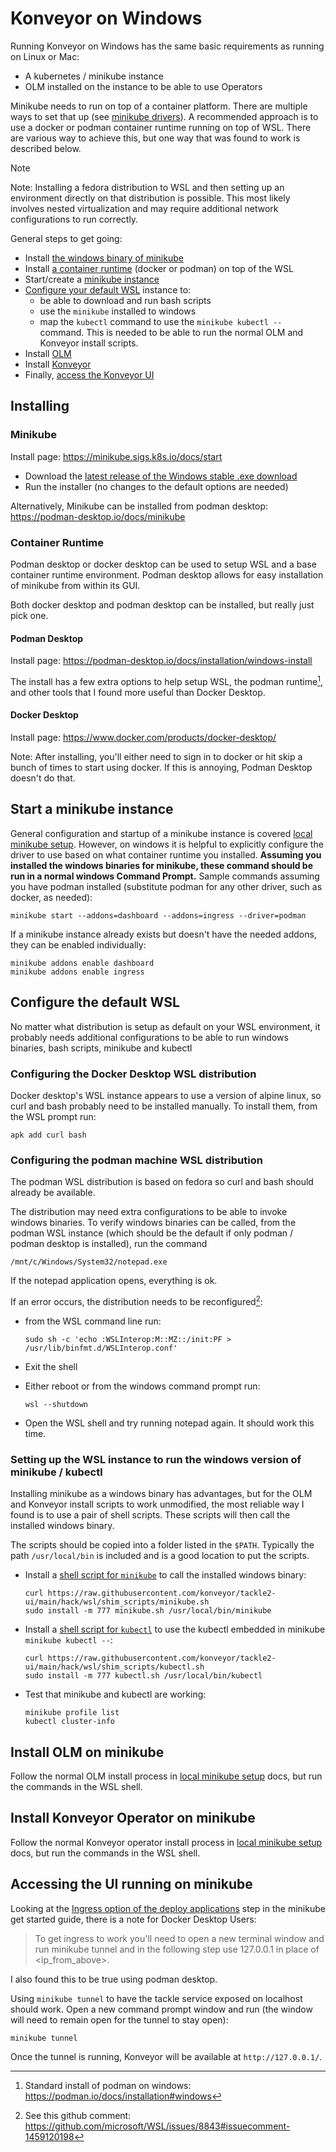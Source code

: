 # Konveyor on Windows

Running Konveyor on Windows has the same basic requirements as running
on Linux or Mac:

- A kubernetes / minikube instance
- OLM installed on the instance to be able to use Operators

Minikube needs to run on top of a container platform. There are multiple ways to set
that up (see [minikube drivers](https://minikube.sigs.k8s.io/docs/drivers/)). A
recommended approach is to use a docker or podman container runtime running on top of
WSL. There are various way to achieve this, but one way that was found to work is
described below.

> [!NOTE]
> Note: Installing a fedora distribution to WSL and then setting up an environment
> directly on that distribution is possible. This most likely involves nested
> virtualization and may require additional network configurations to run correctly.

General steps to get going:

- Install [the windows binary of minikube](#minikube)
- Install [a container runtime](#container-runtime) (docker or podman) on top of the WSL
- Start/create a [minikube instance](#start-a-minikube-instance)
- [Configure your default WSL](#configure-the-default-wsl) instance to:
  - be able to download and run bash scripts
  - use the `minikube` installed to windows
  - map the `kubectl` command to use the `minikube kubectl --` command. This is needed
    to be able to run the normal OLM and Konveyor install scripts.
- Install [OLM](#install-olm-on-minikube)
- Install [Konveyor](#install-konveyor-operator-on-minikube)
- Finally, [access the Konveyor UI](#accessing-the-ui-running-on-minikube)

## Installing

### Minikube

Install page: https://minikube.sigs.k8s.io/docs/start

- Download the [latest release of the Windows stable .exe download](https://minikube.sigs.k8s.io/docs/start/?arch=%2Fwindows%2Fx86-64%2Fstable%2F.exe+download)
- Run the installer (no changes to the default options are needed)

Alternatively, Minikube can be installed from podman desktop: https://podman-desktop.io/docs/minikube

### Container Runtime

Podman desktop or docker desktop can be used to setup WSL and a base
container runtime environment. Podman desktop allows for easy installation
of minikube from within its GUI.

Both docker desktop and podman desktop can be installed, but really just pick one.

#### Podman Desktop

Install page: https://podman-desktop.io/docs/installation/windows-install

The install has a few extra options to help setup WSL, the podman runtime[^1], and other
tools that I found more useful than Docker Desktop.

[^1]: Standard install of podman on windows: https://podman.io/docs/installation#windows

#### Docker Desktop

Install page: https://www.docker.com/products/docker-desktop/

Note: After installing, you'll either need to sign in to docker or hit skip a
bunch of times to start using docker. If this is annoying, Podman Desktop doesn't
do that.

## Start a minikube instance

General configuration and startup of a minikube instance is covered
[local minikube setup](/docs/local-minikube-setup.md#install-and-start-minikube).
However, on windows it is helpful to explicitly configure the driver to use based on what
container runtime you installed. **Assuming you installed the windows binaries for
minikube, these command should be run in a normal windows Command Prompt.** Sample
commands assuming you have podman installed (substitute podman for any other driver,
such as docker, as needed):

```
minikube start --addons=dashboard --addons=ingress --driver=podman
```

If a minikube instance already exists but doesn't have the needed addons, they can
be enabled individually:

```
minikube addons enable dashboard
minikube addons enable ingress
```

## Configure the default WSL

No matter what distribution is setup as default on your WSL environment, it probably
needs additional configurations to be able to run windows binaries, bash scripts,
minikube and kubectl

### Configuring the Docker Desktop WSL distribution

Docker desktop's WSL instance appears to use a version of alpine linux, so curl and
bash probably need to be installed manually. To install them, from the WSL prompt
run:

```
apk add curl bash
```

### Configuring the podman machine WSL distribution

The podman WSL distribution is based on fedora so curl and bash should already be
available.

The distribution may need extra configurations to be able to invoke windows binaries.
To verify windows binaries can be called, from the podman WSL instance (which should
be the default if only podman / podman desktop is installed), run the command

```
/mnt/c/Windows/System32/notepad.exe
```

If the notepad application opens, everything is ok.

If an error occurs, the distribution needs to be reconfigured[^2]:

- from the WSL command line run:

  ```
  sudo sh -c 'echo :WSLInterop:M::MZ::/init:PF > /usr/lib/binfmt.d/WSLInterop.conf'
  ```

- Exit the shell

- Either reboot or from the windows command prompt run:

  ```
  wsl --shutdown
  ```

- Open the WSL shell and try running notepad again. It should work this time.

[^2]: See this github comment: https://github.com/microsoft/WSL/issues/8843#issuecomment-1459120198

<!--
!!!!!!!! https://github.com/microsoft/WSL/issues/8843#issuecomment-1459120198
in WSL shell: `sudo sh -c 'echo :WSLInterop:M::MZ::/init:PF > /usr/lib/binfmt.d/WSLInterop.conf'`
exit the WSL shell
from windows command prompt: `wsl --shutdown`
go back in the WSL shell and should be able to invoke windows .exe files!
!!!!!!!!
-->

### Setting up the WSL instance to run the windows version of minikube / kubectl

Installing minikube as a windows binary has advantages, but for the OLM and Konveyor
install scripts to work unmodified, the most reliable way I found is to use a pair
of shell scripts. These scripts will then call the installed windows binary.

The scripts should be copied into a folder listed in the `$PATH`. Typically
the path `/usr/local/bin` is included and is a good location to put the scripts.

- Install a [shell script for `minikube`](shim_scripts/minikube.sh) to call the installed
  windows binary:

  ```
  curl https://raw.githubusercontent.com/konveyor/tackle2-ui/main/hack/wsl/shim_scripts/minikube.sh
  sudo install -m 777 minikube.sh /usr/local/bin/minikube
  ```

- Install a [shell script for `kubectl`](shim_scripts/kubectl.sh) to use the kubectl
  embedded in minikube `minikube kubectl --`:

  ```
  curl https://raw.githubusercontent.com/konveyor/tackle2-ui/main/hack/wsl/shim_scripts/kubectl.sh
  sudo install -m 777 kubectl.sh /usr/local/bin/kubectl
  ```

- Test that minikube and kubectl are working:
  ```
  minikube profile list
  kubectl cluster-info
  ```

## Install OLM on minikube

Follow the normal OLM install process in
[local minikube setup](/docs/local-minikube-setup.md#install-olm) docs, but run the
commands in the WSL shell.

## Install Konveyor Operator on minikube

Follow the normal Konveyor operator install process in
[local minikube setup](/docs/local-minikube-setup.md#install-the-konveyor-operator) docs,
but run the commands in the WSL shell.

## Accessing the UI running on minikube

Looking at the [Ingress option of the deploy applications](https://minikube.sigs.k8s.io/docs/start/?arch=%2Fwindows%2Fx86-64%2Fstable%2F.exe+download#Ingress)
step in the minikube get started guide, there is a note for Docker Desktop Users:

> To get ingress to work you'll need to open a new terminal window and run minikube
> tunnel and in the following step use 127.0.0.1 in place of <ip_from_above>.

I also found this to be true using podman desktop.

Using `minikube tunnel` to have the tackle service exposed on localhost should work.
Open a new command prompt window and run (the window will need to remain open for
the tunnel to stay open):

```
minikube tunnel
```

Once the tunnel is running, Konveyor will be available at `http://127.0.0.1/`.
